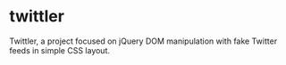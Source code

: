 # twittler
Twittler, a project focused on jQuery DOM manipulation with fake Twitter feeds in simple CSS layout. <br/>
